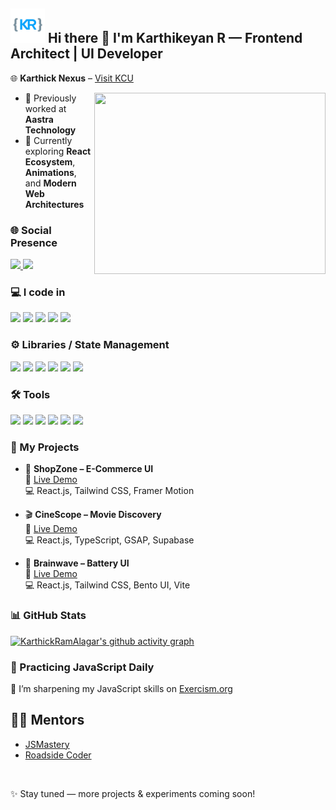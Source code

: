 ## <img src="https://raw.githubusercontent.com/KarthickRamAlagar/KarthiNexus/main/public/KR.png" alt="KR Logo" width="55"/> Hi there 👋 I'm Karthikeyan R — Frontend Architect | UI Developer

🌐 **Karthick Nexus** –  [Visit KCU](https://karthi-nexus.vercel.app/RenderGate)  
 

<img align="right" width="370" height="290" src="https://i.pinimg.com/originals/47/f0/34/47f0342cec72b800463bf003eac1257e.gif">

- 🔭 Previously worked at **Aastra Technology**  
- 🌱 Currently exploring **React Ecosystem**, **Animations**, and **Modern Web Architectures**

### 🌐 Social Presence
<p>
  <a href="https://www.linkedin.com/in/karthickeyan-ramalagar-763404370/">
    <img src="https://img.shields.io/badge/LinkedIn-0077B5?style=for-the-badge&logo=linkedin&logoColor=white"/>
  </a>
  <a href="https://www.instagram.com/karthi180_9?igsh=YXdiYnlvOWxjMzE4">
    <img src="https://img.shields.io/badge/Instagram-E4405F?style=for-the-badge&logo=instagram&logoColor=white"/>
  </a>
</p>


### 💻 I code in
<p>
  <img src="https://img.icons8.com/color/48/000000/javascript.png"/>
  <img src="https://img.icons8.com/color/48/000000/typescript.png"/>
  <img src="https://img.icons8.com/color/48/000000/html-5.png"/>
  <img src="https://img.icons8.com/color/48/000000/css3.png"/>
  <img src="https://img.icons8.com/color/48/000000/tailwindcss.png"/>
</p>

### ⚙️ Libraries / State Management
<p>
<img src="https://img.shields.io/badge/Framer%20Motion-0055FF?style=for-the-badge&logo=framer&logoColor=white"/>
<img src="https://img.shields.io/badge/GSAP-88CE02?style=for-the-badge&logo=greensock&logoColor=white"/>
<img src="https://img.shields.io/badge/Three.js-000000?style=for-the-badge&logo=threedotjs&logoColor=white"/>
<img src="https://img.shields.io/badge/Redux-593D88?style=for-the-badge&logo=redux&logoColor=white"/>
<img src="https://img.shields.io/badge/React%20Hook%20Form-EC5990?style=for-the-badge&logo=reacthookform&logoColor=white"/>
<img src="https://img.shields.io/badge/Zod-3068B7?style=for-the-badge&logo=zod&logoColor=white"/>


</p>

### 🛠️ Tools
<p>
  <img src="https://img.shields.io/badge/Supabase-3ECF8E?style=for-the-badge&logo=supabase&logoColor=white"/>
  <img src="https://img.shields.io/badge/AppWrite-F02E65?style=for-the-badge&logo=appwrite&logoColor=white"/>
  <img src="https://img.shields.io/badge/Clerk-3D4F9F?style=for-the-badge&logo=clerk&logoColor=white"/>
  <img src="https://img.shields.io/badge/NeonDB-0099CC?style=for-the-badge&logo=postgresql&logoColor=white"/>
  <img src="https://img.shields.io/badge/VSCode-007ACC?style=for-the-badge&logo=visual-studio-code&logoColor=white"/>
  <img src="https://img.shields.io/badge/Git-F05032?style=for-the-badge&logo=git&logoColor=white"/>
</p>



### 🚀 My Projects

- 🎯 **ShopZone – E-Commerce UI**  
  🔗 [Live Demo](https://karthickramalagar.github.io/ShopZone/)  
  💻 React.js, Tailwind CSS, Framer Motion

- 🎬 **CineScope – Movie Discovery**  
  🔗 [Live Demo](https://karthickramalagar.github.io/CineScope/)  
  💻 React.js, TypeScript, GSAP, Supabase

- 🔋 **Brainwave – Battery UI**  
  🔗 [Live Demo](https://karthickramalagar.github.io/BrainWave/)  
  💻 React.js, Tailwind CSS, Bento UI, Vite




### 📊 GitHub Stats

[![KarthickRamAlagar's github activity graph](https://github-readme-activity-graph.vercel.app/graph?username=KarthickRamAlagar&bg_color=000000&color=4c9e86&line=8d4c9e&point=40413e&area=true&hide_border=true)](https://github.com/KarthickRamAlagar)



### 🧠 Practicing JavaScript Daily

📘 I’m sharpening my JavaScript skills on [Exercism.org](https://exercism.org/profiles/KarthickRamAlagar)


## 👨‍🏫 Mentors
- [JSMastery](https://www.jsmastery.pro/)  
- [Roadside Coder](https://www.youtube.com/@RoadsideCoder)  

<br/>

✨ Stay tuned — more projects & experiments coming soon!
